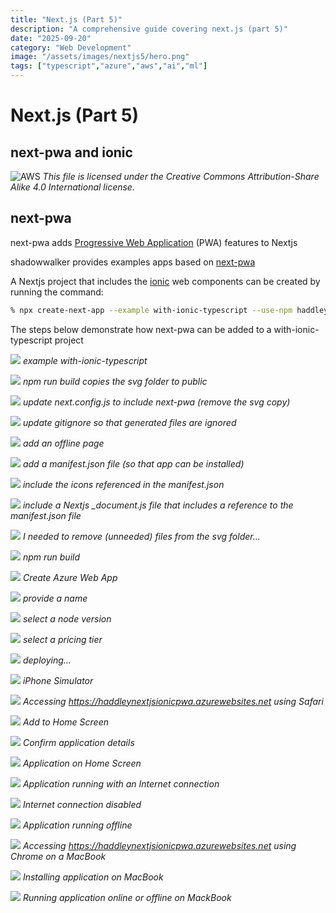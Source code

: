 ```yaml
---
title: "Next.js (Part 5)"
description: "A comprehensive guide covering next.js (part 5)"
date: "2025-09-20"
category: "Web Development"
image: "/assets/images/nextjs5/hero.png"
tags: ["typescript","azure","aws","ai","ml"]
---
```


# Next.js (Part 5)

## next-pwa and ionic

![AWS](/assets/images/nextjs5/2560px-nextjs-logo.svg-1536x920.png)
*This file is licensed under the Creative Commons Attribution-Share Alike 4.0 International license.*


## next-pwa

next-pwa adds [Progressive Web Application](pwa.html) (PWA) features to Nextjs

shadowwalker provides examples apps based on [next-pwa](https://github.com/shadowwalker/next-pwa) 

A Nextjs project that includes the [ionic](ionic.html) web components can be created by running the command:

```bash
% npx create-next-app --example with-ionic-typescript --use-npm haddley-nextjs-ionic-pwa
```

The steps below demonstrate how next-pwa can be added to a with-ionic-typescript project

![](/assets/images/nextjs5/screen-shot-2022-01-13-at-9.04.07-am-1836x919.png)
*example with-ionic-typescript*

![](/assets/images/nextjs5/screen-shot-2022-01-13-at-9.07.08-am-1836x924.png)
*npm run build copies the svg folder to public*

![](/assets/images/nextjs5/screen-shot-2022-01-13-at-9.13.21-am-1836x923.png)
*update next.config.js to include next-pwa (remove the svg copy)*

![](/assets/images/nextjs5/screen-shot-2022-01-13-at-9.14.10-am-1836x920.png)
*update gitignore so that generated files are ignored*

![](/assets/images/nextjs5/screen-shot-2022-01-13-at-9.14.56-am-1836x920.png)
*add an offline page*

![](/assets/images/nextjs5/screen-shot-2022-01-13-at-9.16.04-am-1836x923.png)
*add a manifest.json file (so that app can be installed)*

![](/assets/images/nextjs5/screen-shot-2022-01-13-at-9.19.45-am-1836x919.png)
*include the icons referenced in the manifest.json*

![](/assets/images/nextjs5/screen-shot-2022-01-13-at-9.24.12-am-1836x921.png)
*include a Nextjs _document.js file that includes a reference to the manifest.json file*

![](/assets/images/nextjs5/screen-shot-2022-01-13-at-2.34.43-pm-1836x1111.png)
*I needed to remove (unneeded) files from the svg folder...*

![](/assets/images/nextjs5/screen-shot-2022-01-13-at-9.34.17-am-1836x920.png)
*npm run build*

![](/assets/images/nextjs5/screen-shot-2022-01-13-at-9.34.35-am-1290x190.png)
*Create Azure Web App*

![](/assets/images/nextjs5/screen-shot-2022-01-13-at-9.34.45-am-1262x268.png)
*provide a name*

![](/assets/images/nextjs5/screen-shot-2022-01-13-at-9.34.58-am-1270x330.png)
*select a node version*

![](/assets/images/nextjs5/screen-shot-2022-01-13-at-9.35.08-am-1298x268.png)
*select a pricing tier*

![](/assets/images/nextjs5/screen-shot-2022-01-13-at-9.38.27-am-960x218.png)
*deploying...*

![](/assets/images/nextjs5/screen-shot-2022-01-13-at-2.39.13-pm-361x732.png)
*iPhone Simulator*

![](/assets/images/nextjs5/screen-shot-2022-01-13-at-2.39.30-pm-360x732.png)
*Accessing https://haddleynextjsionicpwa.azurewebsites.net using Safari*

![](/assets/images/nextjs5/screen-shot-2022-01-13-at-2.39.47-pm-357x730.png)
*Add to Home Screen*

![](/assets/images/nextjs5/screen-shot-2022-01-13-at-2.39.56-pm-357x733.png)
*Confirm application details*

![](/assets/images/nextjs5/screen-shot-2022-01-13-at-2.40.33-pm-358x734.png)
*Application on Home Screen*

![](/assets/images/nextjs5/screen-shot-2022-01-13-at-2.40.43-pm-360x736.png)
*Application running with an Internet connection*

![](/assets/images/nextjs5/screen-shot-2022-01-13-at-2.41.54-pm-359x735.png)
*Internet connection disabled*

![](/assets/images/nextjs5/screen-shot-2022-01-13-at-2.42.08-pm-357x735.png)
*Application running offline*

![](/assets/images/nextjs5/screen-shot-2022-01-13-at-2.43.18-pm-833x512.png)
*Accessing https://haddleynextjsionicpwa.azurewebsites.net using Chrome on a MacBook*

![](/assets/images/nextjs5/screen-shot-2022-01-13-at-2.43.28-pm-836x514.png)
*Installing application on MacBook*

![](/assets/images/nextjs5/screen-shot-2022-01-13-at-2.43.45-pm-759x605.png)
*Running application online or offline on MackBook*
